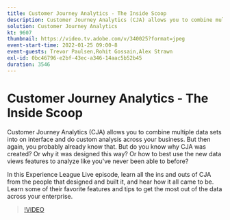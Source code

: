 ```yaml
---
title: Customer Journey Analytics - The Inside Scoop
description: Customer Journey Analytics (CJA) allows you to combine multiple data sets into on interface and do custom analysis across your business. But then again, you probably already know that. But do you know why CJA was created? Or why it was designed this way? Or how to best use the new data views features to analyze like you've never been able to before? In this Experience League Live episode, learn all the ins and outs of CJA from the people that designed and built it, and hear how it all came to be. Learn some of their favorite features and tips to get the most out of the data across your enterprise.
solution: Customer Journey Analytics
kt: 9607
thumbnail: https://video.tv.adobe.com/v/340025?format=jpeg
event-start-time: 2022-01-25 09:00-8
event-guests: Trevor Paulsen,Rohit Gossain,Alex Strawn
exl-id: 0bc46796-e2bf-43ec-a346-14aac5b52b45
duration: 3546
---
```

# Customer Journey Analytics - The Inside Scoop

Customer Journey Analytics (CJA) allows you to combine multiple data sets into on interface and do custom analysis across your business. But then again, you probably already know that. But do you know why CJA was created? Or why it was designed this way? Or how to best use the new data views features to analyze like you've never been able to before? 

In this Experience League Live episode, learn all the ins and outs of CJA from the people that designed and built it, and hear how it all came to be. Learn some of their favorite features and tips to get the most out of the data across your enterprise. 

>[!VIDEO](https://video.tv.adobe.com/v/340025/?quality=12&learn=on)
